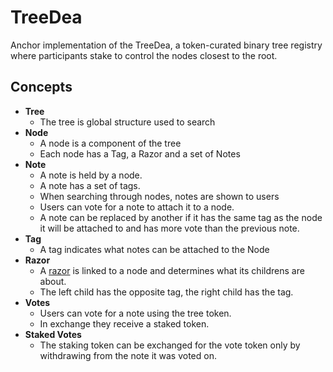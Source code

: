 # TreeDea

Anchor implementation of the TreeDea, a token-curated binary tree registry where participants stake to control the nodes closest to the root.

## Concepts

- **Tree**
  - The tree is global structure used to search
- **Node**
  - A node is a component of the tree
  - Each node has a Tag, a Razor and a set of Notes
- **Note**
  - A note is held  by a node.
  - A note has a set of tags.
  - When searching through nodes, notes are shown to users
  - Users can vote for a note to attach it to a node.
  - A note can be replaced by another if it has the same tag as the node it will be attached to and has more vote than the previous note.
- **Tag**
  - A tag indicates what notes can be attached to the Node
- **Razor**
  - A [razor](https://rationalwiki.org/wiki/Logical_razor) is linked to a node and determines what its childrens are about.
  - The left child has the opposite tag, the right child has the tag.
- **Votes**
  - Users can vote for a note using the tree token.
  - In exchange they receive a staked token.
- **Staked Votes**
  - The staking token can be exchanged for the vote token only by withdrawing from the note it was voted on.